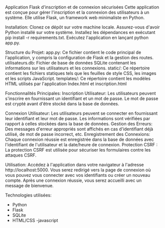 Application Flask d'inscription et de connexion sécurisées
Cette application est conçue pour gérer l'inscription et la connexion des utilisateurs à un système. Elle utilise Flask, un framework web minimaliste en Python.

Installation:
Clonez ce dépôt sur votre machine locale.
Assurez-vous d'avoir Python installé sur votre système.
Installez les dépendances en exécutant pip install -r requirements.txt.
Exécutez l'application en lançant python app.py.




Structure du Projet:
app.py: Ce fichier contient le code principal de l'application, y compris la configuration de Flask et la gestion des routes.
utilisateurs.db: Fichier de base de données SQLite contenant les informations sur les utilisateurs et les connexions.
static/: Ce répertoire contient les fichiers statiques tels que les feuilles de style CSS, les images et les scripts JavaScript.
templates/: Ce répertoire contient les modèles HTML utilisés par l'application Index.html et inscription.html



Fonctionnalités Principales:
Inscription Utilisateur: Les utilisateurs peuvent s'inscrire en fournissant un identifiant et un mot de passe. Le mot de passe est crypté avant d'être stocké dans la base de données.

Connexion Utilisateur: Les utilisateurs peuvent se connecter en fournissant leur identifiant et leur mot de passe. Les informations sont vérifiées par rapport à celles stockées dans la base de données.
Gestion des Erreurs: Des messages d'erreur appropriés sont affichés en cas d'identifiant déjà utilisé, de mot de passe incorrect, etc.
Enregistrement des Connexions: Chaque connexion réussie est enregistrée dans la base de données avec l'identifiant de l'utilisateur et la date/heure de connexion.
Protection CSRF : La protection CSRF est utilisée pour sécuriser les formulaires contre les attaques CSRF.



Utilisation:
Accédez à l'application dans votre navigateur à l'adresse http://localhost:5000.
Vous serez redirigé vers la page de connexion où vous pouvez vous connecter avec vos identifiants ou créer un nouveau compte.
Après une connexion réussie, vous serez accueilli avec un message de bienvenue.




Technologies utilisées:
- Python
- Flask
- SQLite
- HTML/CSS
-javascript


